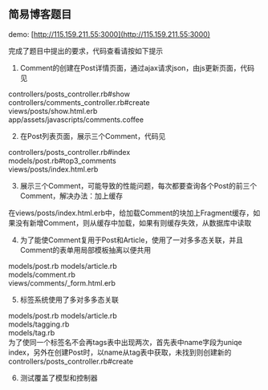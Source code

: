 ## 简易博客题目

demo: [http://115.159.211.55:3000](http://115.159.211.55:3000)

完成了题目中提出的要求，代码查看请按如下提示

1. Comment的创建在Post详情页面，通过ajax请求json，由js更新页面，代码见

  controllers/posts_controller.rb#show  
  controllers/comments_controller.rb#create  
  views/posts/show.html.erb  
  app/assets/javascripts/comments.coffee

2. 在Post列表页面，展示三个Comment，代码见
  
  controllers/posts_controller.rb#index  
  models/post.rb#top3_comments  
  views/posts/index.html.erb  

3. 展示三个Comment，可能导致的性能问题，每次都要查询各个Post的前三个Comment，解决办法：加上缓存

  在views/posts/index.html.erb中，给加载Comment的块加上Fragment缓存，如果没有新增Comment，则从缓存中加载，如果有则缓存失效，从数据库中读取

4. 为了能使Comment复用于Post和Article，使用了一对多多态关联，并且Comment的表单用局部模板抽离以便共用
  
  models/post.rb models/article.rb  
  models/comment.rb  
  views/comments/_form.html.erb  

5. 标签系统使用了多对多多态关联

  models/post.rb models/article.rb  
  models/tagging.rb  
  models/tag.rb  
  为了使同一个标签名不会再tags表中出现两次，首先表中name字段为uniqe index，另外在创建Post时，以name从tag表中获取，未找到则创建新的  
  controllers/posts_controller.rb#create
  
6. 测试覆盖了模型和控制器

